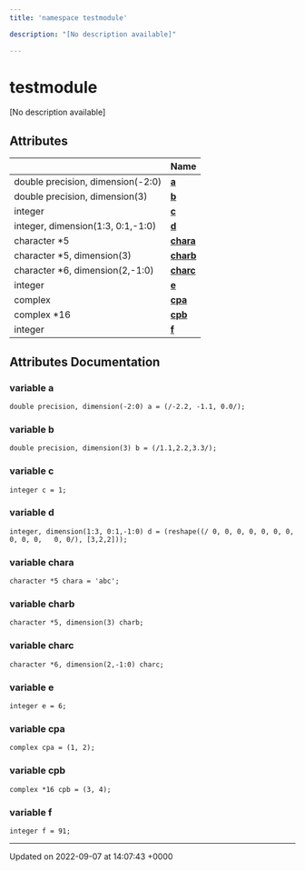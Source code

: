 ```yaml
---
title: 'namespace testmodule'

description: "[No description available]"

---
```


# testmodule

[No description available]

## Attributes

|                | Name           |
| -------------- | -------------- |
| double precision, dimension(-2:0) | **[a](/documentation/code/namespaces/namespacetestmodule/#variable-a)**  |
| double precision, dimension(3) | **[b](/documentation/code/namespaces/namespacetestmodule/#variable-b)**  |
| integer | **[c](/documentation/code/namespaces/namespacetestmodule/#variable-c)**  |
| integer, dimension(1:3, 0:1,-1:0) | **[d](/documentation/code/namespaces/namespacetestmodule/#variable-d)**  |
| character *5 | **[chara](/documentation/code/namespaces/namespacetestmodule/#variable-chara)**  |
| character *5, dimension(3) | **[charb](/documentation/code/namespaces/namespacetestmodule/#variable-charb)**  |
| character *6, dimension(2,-1:0) | **[charc](/documentation/code/namespaces/namespacetestmodule/#variable-charc)**  |
| integer | **[e](/documentation/code/namespaces/namespacetestmodule/#variable-e)**  |
| complex | **[cpa](/documentation/code/namespaces/namespacetestmodule/#variable-cpa)**  |
| complex *16 | **[cpb](/documentation/code/namespaces/namespacetestmodule/#variable-cpb)**  |
| integer | **[f](/documentation/code/namespaces/namespacetestmodule/#variable-f)**  |



## Attributes Documentation

### variable a

```
double precision, dimension(-2:0) a = (/-2.2, -1.1, 0.0/);
```


### variable b

```
double precision, dimension(3) b = (/1.1,2.2,3.3/);
```


### variable c

```
integer c = 1;
```


### variable d

```
integer, dimension(1:3, 0:1,-1:0) d = (reshape((/ 0, 0, 0, 0, 0, 0, 0, 0, 0, 0,   0, 0/), [3,2,2]));
```


### variable chara

```
character *5 chara = 'abc';
```


### variable charb

```
character *5, dimension(3) charb;
```


### variable charc

```
character *6, dimension(2,-1:0) charc;
```


### variable e

```
integer e = 6;
```


### variable cpa

```
complex cpa = (1, 2);
```


### variable cpb

```
complex *16 cpb = (3, 4);
```


### variable f

```
integer f = 91;
```





-------------------------------

Updated on 2022-09-07 at 14:07:43 +0000